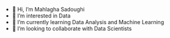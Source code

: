 - 👋 Hi, I’m Mahlagha Sadoughi 
- 👀 I’m interested in Data
- 🌱 I’m currently learning Data Analysis and Machine Learning
- 💞️ I’m looking to collaborate with Data Scientists

<!---
Mahlagha1994/Mahlagha1994 is a ✨ special ✨ repository because its `README.md` (this file) appears on your GitHub profile.
You can click the Preview link to take a look at your changes.
--->
